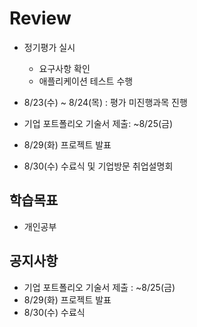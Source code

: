 # Review
- 정기평가 실시
  - 요구사항 확인
  - 애플리케이션 테스트 수행

- 8/23(수) ~ 8/24(목) : 평가 미진행과목 진행
- 기업 포트폴리오 기술서 제출: ~8/25(금)
- 8/29(화) 프로젝트 발표
- 8/30(수) 수료식 및 기업방문 취업설명회



## 학습목표
- 개인공부

## 공지사항
- 기업 포트폴리오 기술서 제출 : ~8/25(금)
- 8/29(화) 프로젝트 발표
- 8/30(수) 수료식


